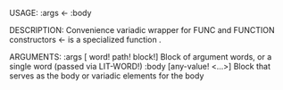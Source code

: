 USAGE:
     :args <- :body

DESCRIPTION:
     Convenience variadic wrapper for FUNC and FUNCTION constructors
     <- is a specialized function .

ARGUMENTS:
    :args [<end> word! path! block!]
        Block of argument words, or a single word (passed via LIT-WORD!)
    :body [any-value! <...>]
        Block that serves as the body or variadic elements for the body
